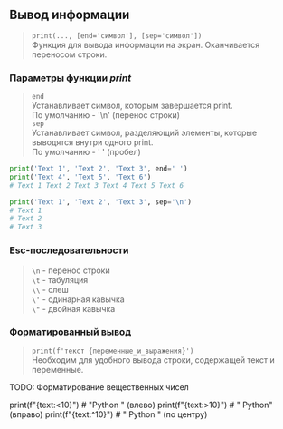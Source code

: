 ## Вывод информации

> <code>print(..., [end='символ'], [sep='символ'])</code>\
> Функция для вывода информации на экран. Оканчивается переносом строки.

### Параметры функции *print*
> `end`\
> Устанавливает символ, которым завершается print.\
> По умолчанию - '\n' (перенос строки)\
> `sep`\
> Устанавливает символ, разделяющий элементы, которые выводятся внутри одного print.\
> По умолчанию - ' ' (пробел)

```python
print('Text 1', 'Text 2', 'Text 3', end=' ')
print('Text 4', 'Text 5', 'Text 6')
# Text 1 Text 2 Text 3 Text 4 Text 5 Text 6

print('Text 1', 'Text 2', 'Text 3', sep='\n')
# Text 1
# Text 2
# Text 3
```

### Esc-последовательности
> `\n` - перенос строки\
> `\t` - табуляция\
> `\\` - слеш\
> `\'` - одинарная кавычка\
> `\"` - двойная кавычка

### Форматированный вывод
> <code>print(f'текст {переменные_и_выражения}')</code>\
> Необходим для удобного вывода строки, содержащей текст и переменные.

TODO: Форматирование вещественных чисел

print(f"{text:<10}")  # "Python    " (влево)
print(f"{text:>10}")  # "    Python" (вправо)
print(f"{text:^10}")  # "  Python  " (по центру)